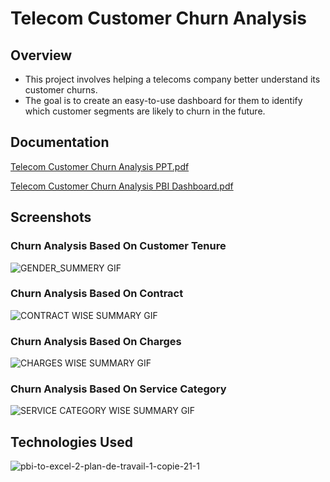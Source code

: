 # Telecom Customer Churn Analysis




## Overview

 - This project involves helping a telecoms company better understand its customer churns.
 - The goal is to create an easy-to-use dashboard for them to identify which customer segments are likely to churn in the future.
 


## Documentation
[Telecom Customer Churn Analysis PPT.pdf](https://github.com/rahul6193/Telecom-Customer-Churn-Analysis/files/11129075/Telecom.Customer.Churn.Analysis.PPT.pdf)

[Telecom Customer Churn Analysis PBI Dashboard.pdf](https://github.com/rahul6193/Telecom-Customer-Churn-Analysis/files/11129076/Telecom.Customer.Churn.Analysis.PBI.Dashboard.pdf)






## Screenshots
### Churn Analysis Based On Customer Tenure
![GENDER_SUMMERY GIF](https://user-images.githubusercontent.com/71078584/229271479-daf4603f-6c7c-4a0e-b4cf-5414fd3a02c3.gif)

### Churn Analysis Based On Contract
![CONTRACT WISE SUMMARY GIF](https://user-images.githubusercontent.com/71078584/229274009-ef37944f-54b5-4882-a351-1825c4e37c28.gif)

### Churn Analysis Based On Charges
![CHARGES WISE SUMMARY GIF](https://user-images.githubusercontent.com/71078584/229274053-38fbcb9c-3d93-4063-a3b9-d2e0bf35598a.gif)

### Churn Analysis Based On Service Category
![SERVICE CATEGORY WISE SUMMARY GIF](https://user-images.githubusercontent.com/71078584/229274126-a563aa60-fcd0-4e1c-bb17-fb6d1623b623.gif)



## Technologies Used
![pbi-to-excel-2-plan-de-travail-1-copie-21-1](https://user-images.githubusercontent.com/71078584/229275014-bbb9fb64-d230-4b7b-ae7a-c141878110b7.png)
